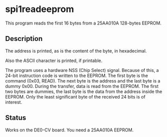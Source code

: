 # spi1readeeprom

This program reads the first 16 bytes from a 25AA010A 128-bytes EEPROM.

## Description

The address is printed, as is the content of the byte, in hexadecimal.

Also the ASCII character is printed, if printable.

The program uses a hardware NSS (Chip Select) signal. Because of this,
a 24-bit instruction code is written to the EEPROM. The first byte is
the command (0x03, READ). The next byte is the address and the last
byte is a dummy 0x00. During the transfer, data is read from the EEPROM.
The first two bytes are dummies, the last byte is the data from the 
address inside the EEPROM. Only the least significant byte of the received
24 bits is of interest.

## Status

Works on the DE0-CV board. You need a 25AA010A EEPROM.
